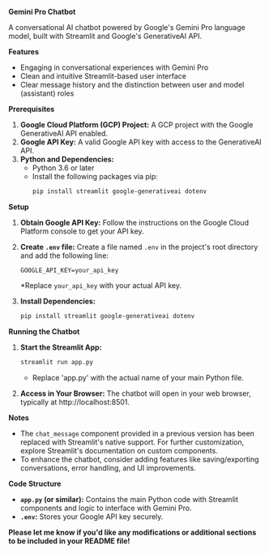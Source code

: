 **Gemini Pro Chatbot**

A conversational AI chatbot powered by Google's Gemini Pro language model, built with Streamlit and Google's GenerativeAI API.

**Features**

* Engaging in conversational experiences with Gemini Pro
* Clean and intuitive Streamlit-based user interface
* Clear message history and the distinction between user and model (assistant) roles

**Prerequisites**

1. **Google Cloud Platform (GCP) Project:** A GCP project with the Google GenerativeAI API enabled.
2. **Google API Key:** A valid Google API key with access to the GenerativeAI API.
3. **Python and Dependencies:** 
    * Python 3.6 or later
    * Install the following packages via pip:
        ```bash
        pip install streamlit google-generativeai dotenv
        ```

**Setup**

1. **Obtain Google API Key:** Follow the instructions on the Google Cloud Platform console to get your API key.

2. **Create `.env` file:** Create a file named `.env` in the project's root directory and add the following line:
   ```
   GOOGLE_API_KEY=your_api_key 
   ```
   *Replace `your_api_key` with your actual API key.

3. **Install Dependencies:** 
   ```bash
   pip install streamlit google-generativeai dotenv
   ```

**Running the Chatbot**

1. **Start the Streamlit App:**
   ```bash
   streamlit run app.py 
   ```
   * Replace 'app.py' with the actual name of your main Python file.

2. **Access in Your Browser:** The chatbot will open in your web browser, typically at http://localhost:8501.

**Notes**

* The `chat_message` component provided in a previous version has been replaced with Streamlit's native support. For further customization, explore Streamlit's documentation on custom components.
* To enhance the chatbot, consider adding features like saving/exporting conversations, error handling, and UI improvements.

**Code Structure**

* **`app.py` (or similar):** Contains the main Python code with Streamlit components and logic to interface with Gemini Pro.
* **`.env`:** Stores your Google API key securely.

**Please let me know if you'd like any modifications or additional sections to be included in your README file!** 

